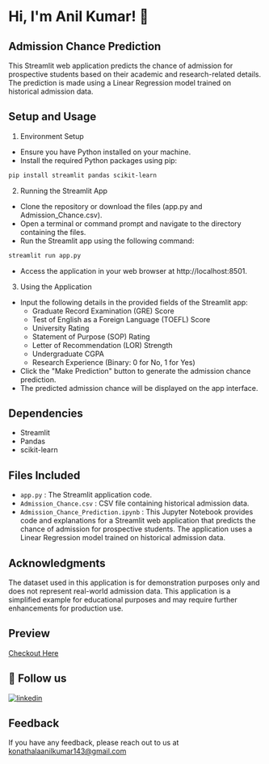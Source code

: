 # Hi, I'm Anil Kumar! 👋

## Admission Chance Prediction
This Streamlit web application predicts the chance of admission for prospective students based on their academic and research-related details. The prediction is made using a Linear Regression model trained on historical admission data.

## Setup and Usage
1. Environment Setup
- Ensure you have Python installed on your machine.
- Install the required Python packages using pip:
```bash
pip install streamlit pandas scikit-learn
```
2. Running the Streamlit App
- Clone the repository or download the files (app.py and Admission_Chance.csv).
- Open a terminal or command prompt and navigate to the directory containing the files.
- Run the Streamlit app using the following command:
```bash
streamlit run app.py
```
- Access the application in your web browser at http://localhost:8501.
3. Using the Application
* Input the following details in the provided fields of the Streamlit app:
    - Graduate Record Examination (GRE) Score
    - Test of English as a Foreign Language (TOEFL) Score
    - University Rating
    - Statement of Purpose (SOP) Rating
    - Letter of Recommendation (LOR) Strength
    - Undergraduate CGPA
    - Research Experience (Binary: 0 for No, 1 for Yes)
* Click the "Make Prediction" button to generate the admission chance prediction.
* The predicted admission chance will be displayed on the app interface.

## Dependencies
- Streamlit
- Pandas
- scikit-learn

## Files Included
- `app.py` : The Streamlit application code.
- `Admission_Chance.csv` : CSV file containing historical admission data.
- `Admission_Chance_Prediction.ipynb` : This Jupyter Notebook provides code and explanations for a Streamlit web application that predicts the chance of admission for prospective students. The application uses a Linear Regression model trained on historical admission data.

## Acknowledgments
The dataset used in this application is for demonstration purposes only and does not represent real-world admission data.
This application is a simplified example for educational purposes and may require further enhancements for production use.

## Preview
[Checkout Here](https://anilkumar5590.github.io/text-to-audio-convereter/)

## 🔗 Follow us
[![linkedin](https://img.shields.io/badge/linkedin-0A66C2?style=for-the-badge&logo=linkedin&logoColor=white)](https://www.linkedin.com/in/anilkumarkonathala/)

## Feedback
If you have any feedback, please reach out to us at konathalaanilkumar143@gmail.com